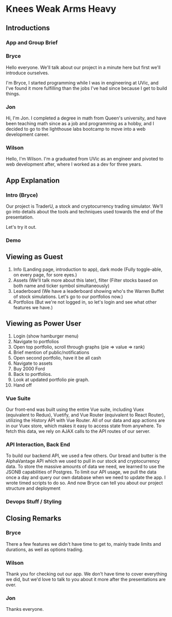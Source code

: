 # Knees Weak Arms Heavy

## Introductions

### App and Group Brief

### Bryce

Hello everyone. We'll talk about our project in a minute here but first we'll introduce ourselves.

I'm Bryce, I started programming while I was in engineering at UVic, and I've found it more fulfilling than the jobs I've had since because I get to build things.

### Jon

Hi, I'm Jon. I completed a degree in math from Queen's university, and have been teaching math since as a job and programming as a hobby, and I decided to go to the lighthouse labs bootcamp to move into a web development career.

### Wilson

Hello, I'm Wilson. I'm a graduated from UVic as an engineer and pivoted to web development after, where I worked as a dev for three years.

## App Explanation

### Intro (Bryce)

Our project is TraderU, a stock and cryptocurrency trading simulator. We'll go into details about the tools and techniques used towards the end of the presentation.

Let's try it out.

### Demo

<!-- Wilson as Narrator, Bryce as User -->

## Viewing as Guest

1. Info (Landing page, introduction to app), dark mode (Fully toggle-able, on every page, for sore eyes.)
2. Assets (We'll talk more about this later), filter (Filter stocks based on both name and ticker symbol simultaneously)
3. Leaderboard (We have a leaderboard showing who's the Warren Buffet of stock simulations. Let's go to our portfolios now.)
4. Portfolios (But we're not logged in, so let's login and see what other features we have.)

<!-- Jon as Narrator, Bryce as User -->

## Viewing as Power User

1. Login (show hamburger menu)
2. Navigate to portfolios
3. Open top portfolio, scroll through graphs (pie => value => rank)
4. Brief mention of public/notifications
5. Open second portfolio, have it be all cash
6. Navigate to assets
7. Buy 2000 Ford
8. Back to portfolios.
9. Look at updated portfolio pie graph.
10. Hand off






<!-- Wilson -->

### Vue Suite

Our front-end was built using the entire Vue suite, including Vuex (equivalent to Redux), Vuetify, and Vue Router (equivalent to React Router), utilizing the History API with Vue Router. All of our data and app actions are in our Vuex store, which makes it easy to access state from anywhere. To fetch this data, we rely on AJAX calls to the API routes of our server.

<!-- Jon -->

### API Interaction, Back End

To build our backend API, we used a few others. Our bread and butter is the AlphaVantage API which we used to pull in our stock and cryptocurrency data. To store the massive amounts of data we need, we learned to use the JSONB capabilities of Postgres. To limit our API usage, we pull the data once a day and query our own database when we need to update the app. I wrote timed scripts to do so. And now Bryce can tell you about our project structure and deployment

<!-- Bryce -->

### Devops Stuff / Styling

## Closing Remarks

### Bryce

There a few features we didn't have time to get to, mainly trade limits and durations, as well as options trading.

### Wilson

Thank you for checking out our app. We don't have time to cover everything we did, but we'd love to talk to you about it more after the presentations are over.

### Jon

Thanks everyone.

